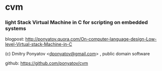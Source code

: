 # cvm
### light Stack Virtual Machine in C for scripting on embedded systems

blogpost: http://ponyatov.quora.com/On-computer-language-design-Low-level-Virtual-stack-Machine-in-C

(c) Dmitry Ponyatov <<dponyatov@gmail.com>> , public domain software

github: https://github.com/ponyatov/cvm
